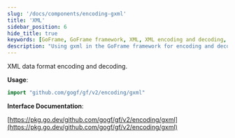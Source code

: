 ```yaml
---
slug: '/docs/components/encoding-gxml'
title: 'XML'
sidebar_position: 6
hide_title: true
keywords: [GoFrame, GoFrame framework, XML, XML encoding and decoding, data format, gxml, encoding parsing, Go language, programming, interface documentation]
description: "Using gxml in the GoFrame framework for encoding and decoding XML data formats. Provides basic usage of the gxml library and links to related interface documentation to help developers handle XML data easily in Go language projects. Specific implementations include import statements and examples of calling the gxml library."
---
```


XML data format encoding and decoding.

**Usage**:

```go
import "github.com/gogf/gf/v2/encoding/gxml"
```

**Interface Documentation**:

[https://pkg.go.dev/github.com/gogf/gf/v2/encoding/gxml](https://pkg.go.dev/github.com/gogf/gf/v2/encoding/gxml)